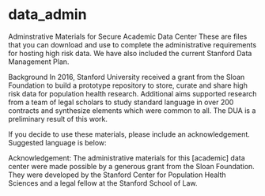 # data_admin
Adminstrative Materials for Secure Academic Data Center
These are files that you can download and use to complete the administrative requirements for hosting high risk data. We have also included the current Stanford Data Management Plan.

Background In 2016, Stanford University received a grant from the Sloan Foundation to build a prototype repository to store, curate and share high risk data for population health research. Additional aims supported research from a team of legal scholars to study standard language in over 200 contracts and synthesize elements which were common to all. The DUA is a preliminary result of this work.

If you decide to use these materials, please include an acknowledgement. Suggested language is below:

Acknowledgement: The administrative materials for this [academic] data center were made possible by a generous grant from the Sloan Foundation. They were developed by the Stanford Center for Population Health Sciences and a legal fellow at the Stanford School of Law.
